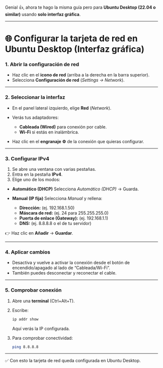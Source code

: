 Genial 👍, ahora te hago la misma guía pero para **Ubuntu Desktop (22.04 o similar)** usando **solo interfaz gráfica**.

---

# 🌐 Configurar la tarjeta de red en Ubuntu Desktop (Interfaz gráfica)

### 1. Abrir la configuración de red

* Haz clic en el **icono de red** (arriba a la derecha en la barra superior).
* Selecciona **Configuración de red** (*Settings → Network*).

---

### 2. Seleccionar la interfaz

* En el panel lateral izquierdo, elige **Red** (*Network*).
* Verás tus adaptadores:

  * **Cableada (Wired)** para conexión por cable.
  * **Wi-Fi** si estás en inalámbrica.
* Haz clic en el **engranaje ⚙️** de la conexión que quieras configurar.

---

### 3. Configurar IPv4

1. Se abre una ventana con varias pestañas.
2. Entra en la pestaña **IPv4**.
3. Elige uno de los modos:

* **Automático (DHCP)**
  Selecciona *Automático (DHCP)* → Guarda.

* **Manual (IP fija)**
  Selecciona *Manual* y rellena:

  * **Dirección:** (ej. 192.168.1.50)
  * **Máscara de red:** (ej. 24 para 255.255.255.0)
  * **Puerta de enlace (Gateway):** (ej. 192.168.1.1)
  * **DNS:** (ej. 8.8.8.8 o el de tu servidor)

👉 Haz clic en **Añadir** → **Guardar**.

---

### 4. Aplicar cambios

* Desactiva y vuelve a activar la conexión desde el botón de encendido/apagado al lado de “Cableada/Wi-Fi”.
* También puedes desconectar y reconectar el cable.

---

### 5. Comprobar conexión

1. Abre una **terminal** (Ctrl+Alt+T).

2. Escribe:

   ```bash
   ip addr show
   ```

   Aquí verás la IP configurada.

3. Para comprobar conectividad:

   ```bash
   ping 8.8.8.8
   ```

---

✅ Con esto la tarjeta de red queda configurada en Ubuntu Desktop.
